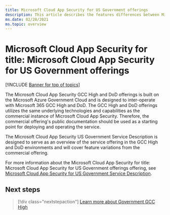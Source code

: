```yaml
---
title: Microsoft Cloud App Security for US Government offerings
description: This article describes the features differences between Microsoft Cloud App Security for US Government GCC High and the commercial offering.
ms.date: 02/28/2021
ms.topic: overview
---
```

# Microsoft Cloud App Security for title: Microsoft Cloud App Security for US Government offerings

[!INCLUDE [Banner for top of topics](includes/banner.md)]

The Microsoft Cloud App Security GCC High and DoD offerings is built on the Microsoft Azure Government Cloud and is designed to inter-operate with Microsoft 365 GCC High and DoD. The GCC High and DoD offerings utilizes the same underlying technologies and capabilities as the commercial instance of Microsoft Cloud App Security. Therefore, the commercial offering's public documentation should be used as a starting point for deploying and operating the service.

The Microsoft Cloud App Security US Government Service Description is designed to serve as an overview of the service offering in the GCC High and DoD environments and will cover feature variations from the commercial offering.

For more information about the Microsoft Cloud App Security for title: Microsoft Cloud App Security for US Government offerings
 offering, see [Microsoft Cloud App Security for US Government Service Description](/enterprise-mobility-security/solutions/ems-cloud-app-security-govt-service-description).

## Next steps

> [!div class="nextstepaction"]
> [Learn more about Government GCC High](/enterprise-mobility-security/solutions/ems-govt-service-description)
